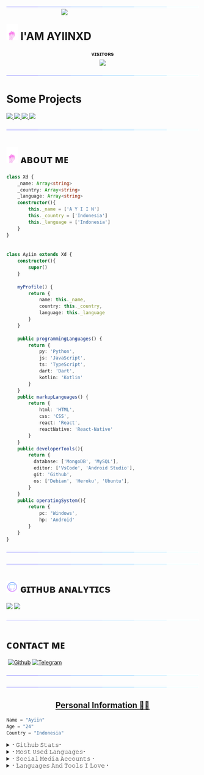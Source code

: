 
[<img src="./resources/hr.gif"/>](https://github.com/AyiinXd)
<img align='right' src='https://telegra.ph/file/fc99dc29db5d59d306e60.jpg' width='360'/>
 
<h1> <img src="./resources/hand.webp" width="30px"> I'AM AYIINXD </h1>

<p align="center">
    <b>ᴠɪsɪᴛᴏʀs</b><br>
       <img align="middle" src="https://profile-counter.glitch.me/AyiinXd/count.svg" />
</p>

[<img src="./resources/hr.gif"/>](https://github.com/AyiinXd)

# Some Projects

<a href="https://github.com/AyiinXd/Ayiin-Userbot">
  <img src="https://github-readme-stats.vercel.app/api/pin/?username=AyiinXd&repo=Ayiin-Userbot&cache_seconds=86400&theme=gotham">
</a>

<a href="https://AyiinXd.github.io/AyiinUbot/">
  <img src="https://github-readme-stats.vercel.app/api/pin/?username=AyiinXd&repo=AyiinUbot&cache_seconds=86400&theme=gotham">
</a>

<a href="https://github.com/AyiinXd/AyiinMusic">
  <img src="https://github-readme-stats.vercel.app/api/pin/?username=AyiinXd&repo=YinsMusic&cache_seconds=86400&theme=gotham">
</a>

<a href="https://github.com/AyiinXd/YinsRobot">
  <img src="https://github-readme-stats.vercel.app/api/pin/?username=AyiinXd&repo=YinsRobot&cache_seconds=86400&theme=gotham">
</a>

[<img src="./resources/hr.gif"/>](https://github.com/AyiinXd)

<h1> <img src="./resources/hand.webp" width="30px"> ᴀʙᴏᴜᴛ ᴍᴇ </h1>

```typescript
class Xd {
    _name: Array<string>
    _country: Array<string>
    _language: Array<string>
    constructor(){
        this._name = ['A Y I I N']
        this._country = ['Indonesia']
        this._language = ['Indonesia']
    }
}


class Ayiin extends Xd {
    constructor(){
        super()
    }

    myProfile() {
        return {
            name: this._name,
            country: this._country,
            language: this._language
        }
    }

    public programmingLanguages() {
        return {
            py: 'Python', 
            js: 'JavaScript',
            ts: 'TypeScript',
            dart: 'Dart',
            kotlin: 'Kotlin'
        }
    }
    public markupLanguages() {
        return {
            html: 'HTML',
            css: 'CSS',
            react: 'React',
            reactNative: 'React-Native'
        }
    }
    public developerTools(){
        return {
          database: ['MongoDB', 'MySQL'],
          editor: ['VsCode', 'Android Studio'],
          git: 'Github',
          os: ['Debian', 'Heroku', 'Ubuntu'],
        }
    }
    public operatingSystem(){
        return {
            pc: 'Windows',
            hp: 'Android'
        }
    }
}
 ```
 [<img src="./resources/hr.gif"/>](https://github.com/AyiinXd)

[<img src="./resources/hr.gif"/>](https://github.com/AyiinXd)
   
<h1> <img src="./resources/github_icon.png" width="30px"> ɢɪᴛʜᴜʙ ᴀɴᴀʟʏᴛɪᴄs </h1>

[<img src="https://github-readme-stats.vercel.app/api?username=AyiinXd&count_private=true&show_icons=true&theme=chartreuse-dark&custom_title=AyiinXd%27S+Github+Stats:-&include_all_commits=true&hide_border=true&bg_color=000000" width="49%">](https://github.com/AyiinXd) [<img src="https://github-readme-streak-stats.herokuapp.com/?user=AyiinXd&theme=chartreuse-dark&hide_border=True&bg_color=000000" width="49%">](https://github.com/AyiinXd)

[<img src="./resources/hr.gif"/>](https://github.com/AyiinXd)

# ᴄᴏɴᴛᴀᴄᴛ ᴍᴇ

<a href="https://open.spotify.com/user/dfrjnf1uxpkfzb2yes1mj9sqx?si=F7PO8_ALQrK5tTFp5Adskg&utm_source=copy-link"><img src="https://img.shields.io/badge/Spotify-1ED760?&style=for-the-badge&logo=spotify&logoColor=white" alt="" srcset=""></a>
[![Github](https://img.shields.io/badge/-Github-181717?style=for-the-badge&logo=Github&logoColor=white)](https://github.com/AyiinXd)
[![Telegram](https://img.shields.io/badge/Telegram-2CA5E0?style=for-the-badge&logo=telegram&logoColor=white)](https://t.me/AyiinXd)
</a>

[<img src="./resources/hr.gif"/>](https://github.com/AyiinXd)

</p>

[<img src="./resources/hr.gif"/>](https://github.com/AyiinXd)


<h2 align="center"><a href='https://t.me/AyiinXd'/><b>Personal Information 👨‍💻</b></h2>


<p align='Middle'><a href='https://t.me/AyiinXd><img src='./resources/telegram_icon.png' width='750"'></a></p>


```python
Name = "Ayiin"
Age = "24"
Country = "Indonesia"
```

<details>
<summary>⠂𝙶𝚒𝚝𝚑𝚞𝚋 𝚂𝚝𝚊𝚝𝚜⠂</summary>
<h2 align="center"><b>⠂𝙶𝚒𝚝𝚑𝚞𝚋 𝚂𝚝𝚊𝚝𝚜⠐
<br>
<br>

----
![GitHub followers](https://img.shields.io/github/followers/AyiinXd?label=Follow&style=social)
[![Profile views](https://komarev.com/ghpvc/?username=AyiinXd&label=Profile%20views)](https://github.com/AyiinXd)
![Github Trophy](https://github-profile-trophy.vercel.app/?username=AyiinXd)
  
<a href="https://github-readme-stats.vercel.app/api?username=AyiinXd&layout=compact&show_icons=true&theme=chartreuse-dark&cache_seconds=1800">
<img width="60%" align="center" alt="𝙼𝚢 𝙶𝚒𝚝𝚑𝚞𝚋 𝚂𝚝𝚊𝚝𝚜" src="https://github-readme-stats.vercel.app/api?username=AyiinXd&show_icons=true&include_all_commits=true&theme=chartreuse-dark&cache_seconds=86400" />

</a>
</b></h2>  
</details>

<details>
<summary>⠂𝙼𝚘𝚜𝚝 𝚄𝚜𝚎𝚍 𝙻𝚊𝚗𝚐𝚞𝚊𝚐𝚎𝚜⠂</summary>
<h2 align="center"><b>⠂𝙼𝚘𝚜𝚝 𝚄𝚜𝚎𝚍 𝙻𝚊𝚗𝚐𝚞𝚊𝚐𝚎𝚜⠐
<br>
<br>
<a href="https://github-readme-stats.vercel.app/api/top-langs/?username=AyiinXd&layout=compact&theme=midnight-purple&hide=Css">
    <img width="60%" align="center" alt="Most Used Languages" src="https://github-readme-stats.vercel.app/api/top-langs/?username=AyiinXd&layout=compact&theme=midnight-purple&hide=Css" />
</a>
</b></h2>  
</details>



<details>
<summary>⠂𝚂𝚘𝚌𝚒𝚊𝚕 𝙼𝚎𝚍𝚒𝚊 𝙰𝚌𝚌𝚘𝚞𝚗𝚝𝚜⠐</summary>
<h2 align="center"><b> ⠂𝚂𝚘𝚌𝚒𝚊𝚕 𝙼𝚎𝚍𝚒𝚊 𝙰𝚌𝚌𝚘𝚞𝚗𝚝𝚜⠐
  <br>
  <br>


[![telegram](https://img.shields.io/badge/Telegram-0088cc?style=for-the-badge&logo=telegram&logocolor=white)](https://t.me/AyiinXd) [![twitter](https://img.shields.io/badge/Twitter-1DA1F2?style=for-the-badge&logo=twitter&logoColor=white)](https://twitter.com/) [![Replit](https://img.shields.io/badge/Repl.it-%230D101E?style=for-the-badge&logo=repl.it&logoColor=white)](https://repl.it/@AyiinXd)</b></h2> 
</details>
<details>
<summary>⠂𝙻𝚊𝚗𝚐𝚞𝚊𝚐𝚎𝚜 𝙰𝚗𝚍 𝚃𝚘𝚘𝚕𝚜 𝙸 𝙻𝚘𝚟𝚎⠐</summary>
<h2 align="center"><b>⠂𝙻𝚊𝚗𝚐𝚞𝚊𝚐𝚎𝚜 𝙰𝚗𝚍 𝚃𝚘𝚘𝚕𝚜 𝙸 𝙻𝚘𝚟𝚎⠐
  <br>
  <br>

  <img alt="Python" src="https://img.shields.io/badge/python-%2314354C.svg?&style=for-the-badge&logo=python&logoColor=white"/>
  <img alt="Adobe" src="https://img.shields.io/badge/adobe-%23FF0000.svg?&style=for-the-badge&logo=adobe&logoColor=white"/>
  <img alt="Visual Studio" src="https://img.shields.io/badge/VisualStudio-5C2D91.svg?&style=for-the-badge&logo=visual-studio&logoColor=white"/>
  <img alt="GitHub" src="https://img.shields.io/badge/github-%23121011.svg?&style=for-the-badge&logo=github&logoColor=white"/>
  <img alt="Git" src="https://img.shields.io/badge/git-%23F05033.svg?&style=for-the-badge&logo=git&logoColor=white"/>
  <img alt="Azure" src="https://img.shields.io/badge/azure-%230072C6.svg?&style=for-the-badge&logo=azure-devops&logoColor=white"/>
<img alt="Heroku" src="https://img.shields.io/badge/heroku-%23430098.svg?&style=for-the-badge&logo=heroku&logoColor=white"/>
  <img alt="MySQL" src="https://img.shields.io/badge/mysql-%2300f.svg?&style=for-the-badge&logo=mysql&logoColor=white"/>
  <img alt="Visual Studio Code" src="https://img.shields.io/badge/VisualStudioCode-0078d7.svg?&style=for-the-badge&logo=visual-studio-code&logoColor=white"/>	
  <img alt="Postgres" src ="https://img.shields.io/badge/postgres-%23316192.svg?&style=for-the-badge&logo=postgresql&logoColor=white"/>
  <img alt="MongoDB" src ="https://img.shields.io/badge/MongoDB-%234ea94b.svg?&style=for-the-badge&logo=mongodb&logoColor=white"/>
  <img alt="SQLite" src ="https://img.shields.io/badge/sqlite-%2307405e.svg?&style=for-the-badge&logo=sqlite&logoColor=white"/>
  <img alt="Ubuntu" src="https://img.shields.io/badge/Ubuntu-E95420?style=for-the-badge&logo=ubuntu&logoColor=white" />
  <img alt="Debian" src="https://img.shields.io/badge/Debian-D70A53?style=for-the-badge&logo=debian&logoColor=white" />  	
  <img alt="Windows 10" src="https://img.shields.io/badge/Windows-0078D6?style=for-the-badge&logo=windows&logoColor=white" />
  <img alt="Android" src="https://img.shields.io/badge/Android-3DDC84?style=for-the-badge&logo=android&logoColor=white" />
</b></h2>
</details>

